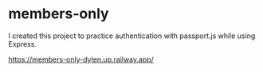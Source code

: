 # members-only
I created this project to practice authentication with passport.js while using Express.

https://members-only-dylen.up.railway.app/
